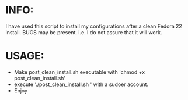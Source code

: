 
# INFO:
I have used this script to install my configurations after a clean Fedora 22 install.
BUGS may be present. i.e. I do not assure that it will work.
# USAGE:
- Make post_clean_install.sh executable with 'chmod +x post_clean_install.sh'
- execute './post_clean_install.sh <YOURPASSWORD>' with a sudoer account.
- Enjoy
